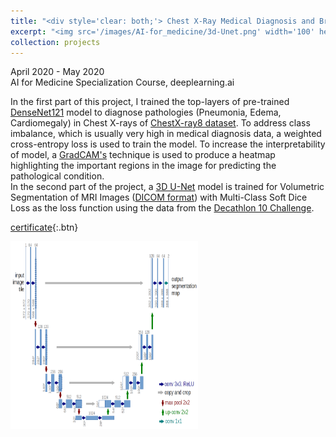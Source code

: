 ```yaml
---
title: "<div style='clear: both;'> Chest X-Ray Medical Diagnosis and Brain Tumor Auto-Segmentation for MRI"
excerpt: "<img src='/images/AI-for_medicine/3d-Unet.png' width='100' height='100' style='float: left; margin-right: 1em; margin-bottom: 1em;'>Part of AI for Medicine Specialization Course provided by deeplearning.ai<br>"
collection: projects
---
```

April 2020 - May 2020 \
AI for Medicine Specialization Course, deeplearning.ai


In the first part of this project, I trained the top-layers of pre-trained [DenseNet121](https://www.kaggle.com/pytorch/densenet121) model to diagnose pathologies (Pneumonia, Edema, Cardiomegaly) in Chest X-rays of [ChestX-ray8 dataset](https://arxiv.org/abs/1705.02315). To address class imbalance, which is usually very high in medical diagnosis data, a weighted cross-entropy loss is used to train the model. To increase the interpretability of model, a [GradCAM's](https://arxiv.org/abs/1610.02391) technique is used to produce a heatmap highlighting the important regions in the image for predicting the pathological condition. \
In the second part of the project, a [3D U-Net](https://arxiv.org/abs/1606.06650) model is trained for Volumetric Segmentation of MRI Images ([DICOM format](https://en.wikipedia.org/wiki/DICOM)) with Multi-Class Soft Dice Loss as the loss function using the data from the [Decathlon 10 Challenge](https://decathlon-10.grand-challenge.org/).



[certificate](https://www.coursera.org/verify/specialization/M7WHUXH9APQC){:.btn}

<img src='/images/AI-for_medicine/3d-Unet.png' width='300' height='300' >
